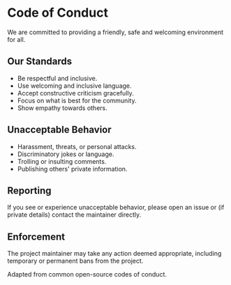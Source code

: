 # Code of Conduct

We are committed to providing a friendly, safe and welcoming environment for all.

## Our Standards
- Be respectful and inclusive.
- Use welcoming and inclusive language.
- Accept constructive criticism gracefully.
- Focus on what is best for the community.
- Show empathy towards others.

## Unacceptable Behavior
- Harassment, threats, or personal attacks.
- Discriminatory jokes or language.
- Trolling or insulting comments.
- Publishing others' private information.

## Reporting
If you see or experience unacceptable behavior, please open an issue or (if private details) contact the maintainer directly.

## Enforcement
The project maintainer may take any action deemed appropriate, including temporary or permanent bans from the project.

Adapted from common open-source codes of conduct.
